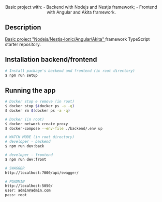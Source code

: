 <p align="center">
  Basic project with: 
  - Backend with Nodejs and Nestjs framework;
  - Frontend with Angular and Akita framework.
</p>

## Description

[Basic project "Nodejs/Nestjs-Ionic/Angular/Akita" ](https://github.com/FrankRex69/NodeNestjs-AngularAkita) framework TypeScript starter repository.

## Installation backend/frontend

```bash
# Install package's backend and frontend (in root directory)
$ npm run setup
```

## Running the app
```bash
# Docker stop e remove (in root)
$ docker stop $(docker ps -a -q)
$ docker rm $(docker ps -a -q)

# Docker (in root)
$ docker network create proxy
$ docker-compose --env-file ./backend/.env up

# WATCH MODE (in root directory)
# developer - backend
$ npm run dev:back

# developer - frontend
$ npm run dev:front

# SWAGGER
http://localhost:7000/api/swagger/

# PGADMIN
http://localhost:5050/
user: admin@admin.com
pass: root
```

